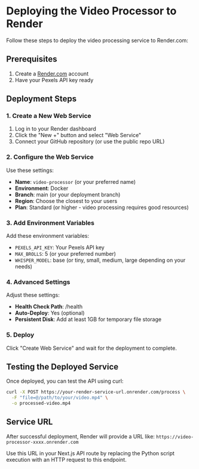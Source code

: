 # Deploying the Video Processor to Render

Follow these steps to deploy the video processing service to Render.com:

## Prerequisites

1. Create a [Render.com](https://render.com) account
2. Have your Pexels API key ready

## Deployment Steps

### 1. Create a New Web Service

1. Log in to your Render dashboard
2. Click the "New +" button and select "Web Service"
3. Connect your GitHub repository (or use the public repo URL)

### 2. Configure the Web Service

Use these settings:

- **Name**: `video-processor` (or your preferred name)
- **Environment**: Docker
- **Branch**: main (or your deployment branch)
- **Region**: Choose the closest to your users
- **Plan**: Standard (or higher - video processing requires good resources)

### 3. Add Environment Variables

Add these environment variables:

- `PEXELS_API_KEY`: Your Pexels API key
- `MAX_BROLLS`: 5 (or your preferred number)
- `WHISPER_MODEL`: base (or tiny, small, medium, large depending on your needs)

### 4. Advanced Settings

Adjust these settings:

- **Health Check Path**: /health
- **Auto-Deploy**: Yes (optional)
- **Persistent Disk**: Add at least 1GB for temporary file storage

### 5. Deploy

Click "Create Web Service" and wait for the deployment to complete.

## Testing the Deployed Service

Once deployed, you can test the API using curl:

```bash
curl -X POST https://your-render-service-url.onrender.com/process \
  -F "file=@/path/to/your/video.mp4" \
  -o processed-video.mp4
```

## Service URL

After successful deployment, Render will provide a URL like:
`https://video-processor-xxxx.onrender.com`

Use this URL in your Next.js API route by replacing the Python script execution with an HTTP request to this endpoint.
